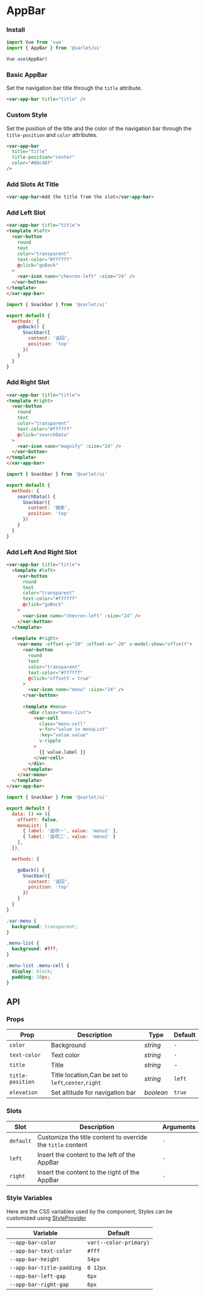 # AppBar

### Install

```js
import Vue from 'vue'
import { AppBar } from '@varlet/ui'

Vue.use(AppBar)
```

### Basic AppBar

Set the navigation bar title through the `title` attribute.

```html
<var-app-bar title="title" />
```

### Custom Style

Set the position of the title and the color of the navigation bar through the `title-position` and `color` attributes.

```html
<var-app-bar 
  title="title" 
  title-position="center" 
  color="#00c48f" 
/>
```

### Add Slots At Title

```html
<var-app-bar>Add the title from the slot</var-app-bar>
```

### Add Left Slot 

```html
<var-app-bar title="title">
<template #left>
  <var-button 
    round 
    text 
    color="transparent" 
    text-color="#ffffff" 
    @click="goBack"
  >
    <var-icon name="chevron-left" :size="24" />
  </var-button>
</template>
</var-app-bar>
```

```js
import { Snackbar } from '@varlet/ui'

export default {
  methods: {
    goBack() {
      Snackbar({
        content: '返回',
        position: 'top'
      })
    }
  }
}
```

### Add Right Slot

```html
<var-app-bar title="title">
<template #right>
  <var-button 
    round 
    text 
    color="transparent" 
    text-color="#ffffff" 
    @click="searchData"
  >
    <var-icon name="magnify" :size="24" />
  </var-button>
</template>
</var-app-bar>
```

```js
import { Snackbar } from '@varlet/ui'

export default {
  methods: {
    searchData() {
      Snackbar({
        content: '搜索',
        position: 'top'
      })
    }
  }
}
```

### Add Left And Right Slot

```html
<var-app-bar title="title">
  <template #left>
    <var-button 
      round 
      text 
      color="transparent" 
      text-color="#ffffff" 
      @click="goBack"
    >
      <var-icon name="chevron-left" :size="24" />
    </var-button>
  </template>
    
  <template #right>
    <var-menu :offset-y="38" :offset-x="-20" v-model:show="offsetY">
      <var-button 
        round 
        text
        color="transparent" 
        text-color="#ffffff"
        @click="offsetY = true"
      >
        <var-icon name="menu" :size="24" />
      </var-button>
      
      <template #menu>
        <div class="menu-list">
          <var-cell
            class="menu-cell"
            v-for="value in menuList" 
            :key="value.value"  
            v-ripple
          >
            {{ value.label }}
          </var-cell>
        </div>
      </template>
    </var-menu>
  </template>
</var-app-bar>
```

```js
import { Snackbar } from '@varlet/ui'

export default {
  data: () => ({
    offsetY: false,
    menuList: [
      { label: '选项一', value: 'menu1' },
      { label: '选项二', value: 'menu2' }
    ],
  }),

  methods: {

    goBack() {
      Snackbar({
        content: '返回',
        position: 'top'
      })
    }
  }
}
```

```css
.var-menu {
  background: transparent;
}

.menu-list {
  background: #fff;
}

.menu-list .menu-cell {
  display: block;
  padding: 10px;
}
```

## API

### Props

| Prop | Description | Type | Default |
| --- | --- | --- | --- |
| `color` | Background | _string_ | `-` |
| `text-color` | Text color  | _string_ | `-` |
| `title` | Title | _string_ | - |
| `title-position` | Title location,Can be set to `left`,`center`,`right` | _string_ | `left` |
| `elevation` | Set altitude for navigation bar | _boolean_ | `true` |

### Slots

| Slot | Description | Arguments |
| --- | --- | --- |
| `default` | Customize the title content to override the `title` content | `-` |
| `left` | Insert the content to the left of the AppBar | `-` |
| `right` | Insert the content to the right of the AppBar | `-` |

### Style Variables
Here are the CSS variables used by the component, Styles can be customized using [StyleProvider](#/en-US/style-provider)

| Variable | Default |
| --- | --- |
| `--app-bar-color` | `var(--color-primary)` |
| `--app-bar-text-color` | `#fff` |
| `--app-bar-height` | `54px` |
| `--app-bar-title-padding` | `0 12px` |
| `--app-bar-left-gap` | `6px` |
| `--app-bar-right-gap` | `6px` |
